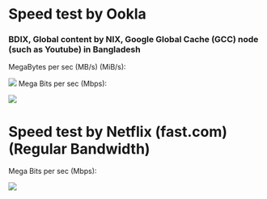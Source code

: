 # Speed test by Ookla 

### BDIX, Global content by NIX, Google Global Cache (GCC) node (such as Youtube) in Bangladesh

MegaBytes per sec (MB/s) (MiB/s):

![](https://coderanwar.github.io/wifi/speedtest1.png)
Mega Bits per sec (Mbps):

![](https://coderanwar.github.io/wifi/speedtest.png)


# Speed test by Netflix (fast.com) (Regular Bandwidth)
Mega Bits per sec (Mbps):

![](https://coderanwar.github.io/wifi/fast.png)
